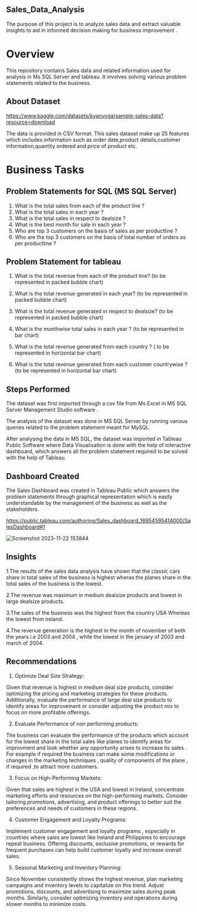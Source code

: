 
## Sales_Data_Analysis

The purpose of this project is to analyze sales data and extract valuable insights to aid in informed decision making for business improvement .

# Overview

This repository contains Sales data and related information used for analysis in Ms SQL Server and tableau .It involves solving various problem statements related to the business. 


## About Dataset

https://www.kaggle.com/datasets/kyanyoga/sample-sales-data?resource=download

The data is provided in CSV format.
This sales dataset make up 25 features which includes information such as order date,product details,customer information,quantity ordered and price of 
product etc.

 


# Business Tasks

## Problem Statements for SQL (MS SQL Server)

1. What is the total sales from each of the product line ?
2. What is the total sales in each year ?
3. What is the total sales in respect to dealsize ?
4. What is the best month for sale in each year ?
5. Who are top 3 customers on the basis of sales as per productline ?
6. Who are the top 3 customers on the basis of total number of orders as per productline ?


## Problem Statement for tableau

1. What is the total revenue from each of the product line?
 (to be represented in packed bubble chart)

2. What is the total revenue generated in each year?
 (to be represented in packed bubble chart)

3. What is the total revenue generated in respect to dealsize?
 (to be represented in packed bubble chart)

4. What is the monthwise total sales in each year ?
 (to be represented in bar chart)
 
5. What is the total revenue generated from each country ?
 ( to be represented in horizontal bar chart)
 
6. What is the total revenue generated from each customer countrywise ?
 (to be represented in horizontal bar chart)


## Steps Performed 

The dataset was first imported through a csv file from Ms Excel in MS SQL Server Management Studio software .

The analysis of the dataset was done in MS SQL Server  by running various queries related to the problem statement meant for MySQL.

After analysing the data in MS SQL, the dataset was imported in Tableau Public Software where Data Visualisation is done with the help of interactive dashboard, which answers all the problem statement required to be solved with the help of Tableau.

## Dashboard Created 

The Sales Dashboard was created in Tableau Public which answers the problem statements through graphical representation which is easily understandable by the management of the business as well as the stakeholders.

https://public.tableau.com/authoring/Sales_dashboard_16954595414000/SalesDashboard#1

![Screenshot 2023-11-22 153844](https://github.com/nitinbajaj2104/Sales_Data_Analysis/assets/142987208/df737332-1ed7-458e-8851-c9ff289ddbb1)






## Insights 

1.The results of the sales data analysis have shown that the classic cars share in total sales of the business is highest wheras the planes  share in the total sales of the business is the lowest.

2.The revenue was maximum in medium dealsize products and lowest in large dealsize products.

3.The sales of the business was the highest from the country USA Whereas the lowest from ireland.

4.The revenue generation is the highest in the month of november of both the years i.e 2003 and 2004 , while the lowest in the january  of 2003 and march of 2004.

## Recommendations

1. Optimize Deal Size Strategy:
   
Given that revenue is highest in medium deal size products, consider optimizing the pricing and marketing strategies for these products. Additionally, evaluate the performance of large deal size products to identify areas for improvement or consider adjusting the product mix to focus on more profitable offerings.

2. Evaluate Performance of non performing products:
   
The business can evaluate the performance of the products which account for the lowest share in the total sales like planes to identify areas for improvment and look whether any opportunity arises to increase its sales . For example if required the business can make some modifications or changes in the marketing techniques , quality of components of the plane , if required ,to attract more customers.

3. Focus on High-Performing Markets:
   
Given that sales are highest in the USA and lowest in Ireland, concentrate marketing efforts and resources on the high-performing markets. Consider tailoring promotions, advertising, and product offerings to better suit the preferences and needs of customers in these regions.

4. Customer Engagement and Loyalty Programs:
   
Implement customer engagement and loyalty programs , especially in countries where sales are lowest like Ireland and Philippines to encourage repeat business. Offering discounts, exclusive promotions, or rewards for frequent purchases can help build customer loyalty and increase overall sales.


5. Seasonal Marketing and Inventory Planning:
   
Since November consistently shows the highest revenue, plan marketing campaigns and inventory levels to capitalize on this trend. Adjust promotions, discounts, and advertising to maximize sales during peak months. Similarly, consider optimizing inventory and operations during slower months to minimize costs.
